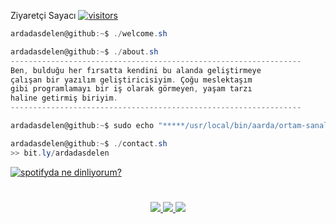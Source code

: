 Ziyaretçi Sayacı  [![visitors](https://visitor-badge.laobi.icu/badge?page_id=ardadasdelen.ardadasdelen)](https://bit.ly/ardadasdelen)
```csharp
ardadasdelen@github:~$ ./welcome.sh
```
```csharp
ardadasdelen@github:~$ ./about.sh
-----------------------------------------------------------------
Ben, bulduğu her fırsatta kendini bu alanda geliştirmeye 
çalışan bir yazılım geliştiricisiyim. Çoğu meslektaşım 
gibi programlamayı bir iş olarak görmeyen, yaşam tarzı 
haline getirmiş biriyim.
-----------------------------------------------------------------
```
```csharp
ardadasdelen@github:~$ sudo echo "*****/usr/local/bin/aarda/ortam-sanal-ama-suç-gerçek" >> /tmp/aarda$$
```
```csharp
ardadasdelen@github:~$ ./contact.sh
>> bit.ly/ardadasdelen
```
[![spotifyda ne dinliyorum?](https://spotify-github-profile.vercel.app/api/view?uid=su8ifhnt52og805ngstk1hcej&cover_image=true&theme=novatorem&bar_color=ae00ff&bar_color_cover=false)](https://open.spotify.com/user/su8ifhnt52og805ngstk1hcej)



#
<p align="center">
  <a href="https://bit.ly/ardadasdelen">
    <img src="https://github-readme-stats.vercel.app/api?username=ardadasdelen&show_icons=true&theme=github_dark&hide_border=true" />
    <img src="https://github-readme-streak-stats.herokuapp.com/?user=ardadasdelen&theme=github-dark-blue&hide_border=true" />
    <img src="https://activity-graph.herokuapp.com/graph?username=ardadasdelen&theme=react-dark" />
  </a>
</p>
